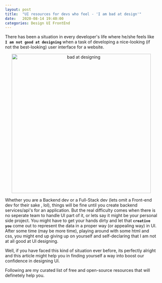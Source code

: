 ```yaml
---
layout: post
title:  "UI resources for devs who feel - 'I am bad at design'"
date:   2020-08-14 19:40:00
categories: Design UI FrontEnd
---
```


There has been a situation in every developer's life where he/she feels like **`I am not good at designing`** when a task of developing a nice-looking (if not the best-looking) user interface for a website. 



<p align="center">
  <img width="460" src="https://i.imgflip.com/4bgh2e.jpg" title="bad at designing"/></a>  
</p>



Whether you are a Backend dev or a Full-Stack dev (lets omit a Front-end dev for their sake , lol), things will be fine until you create backend services/api's for an application. But the real difficulty comes when there is no seperate team to handle UI part of it, or lets say it might be your personal side project. You might have to get your hands dirty and let that **`creative you`** come out to represent the data in a proper way (or appealing way) in UI. After some time (may be more time), playing around with some html and css, you might end up giving up on yourself and self-declaring that I am not at all good at UI designing. 

Well, if you have faced this kind of situation ever before, its perfectly alright and this article might help you in finding yourself a way into boost our confidence in designing UI. 

Following are my curated list of free and open-source resources that will definetely help you.


